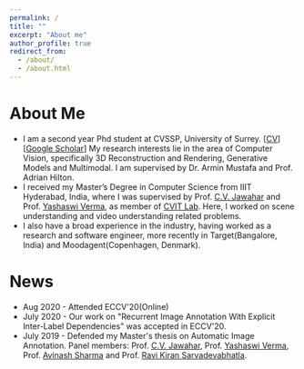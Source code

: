 ```yaml
---
permalink: /
title: ""
excerpt: "About me"
author_profile: true
redirect_from: 
  - /about/
  - /about.html
---
```


# About Me
* I am a second year Phd student at CVSSP, University of Surrey. [[CV](https://ayushidutta.github.io/files/Ayushi_Dutta_CV.pdf)] [[Google Scholar](https://scholar.google.com/citations?user=Y_ANudsAAAAJ&hl=en)] My research interests lie in the area of Computer Vision, specifically 3D Reconstruction and Rendering, Generative Models and Multimodal. I am supervised by Dr. Armin Mustafa and Prof. Adrian Hilton.
* I received my Master’s Degree in Computer Science from IIIT Hyderabad, India, where I was supervised by Prof. [C.V. Jawahar](https://scholar.google.com/citations?user=U9dH-DoAAAAJ&hl=en) and Prof. [Yashaswi Verma](https://scholar.google.co.in/citations?user=xVdj0xUAAAAJ&hl=en), as member of [CVIT Lab](https://cvit.iiit.ac.in). Here, I worked on scene understanding and video understanding related problems.
* I also have a broad experience in the industry, having worked as a research and software engineer, more recently in Target(Bangalore, India) and Moodagent(Copenhagen, Denmark).

# News
* Aug 2020 - Attended ECCV'20(Online)
* July 2020 - Our work on "Recurrent Image Annotation With Explicit Inter-Label Dependencies" was accepted in ECCV'20.
* July 2019 - Defended my Master's thesis on Automatic Image Annotation. Panel members: Prof. [C.V. Jawahar](https://scholar.google.com/citations?user=U9dH-DoAAAAJ&hl=en), Prof. [Yashaswi Verma](https://scholar.google.co.in/citations?user=xVdj0xUAAAAJ&hl=en), Prof. [Avinash Sharma](https://scholar.google.com/citations?user=4ladtC0AAAAJ&hl=en) and Prof. [Ravi Kiran Sarvadevabhatla](https://scholar.google.co.in/citations?user=oLJTcXIAAAAJ&hl=en).
